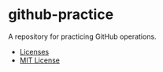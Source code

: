 # github-practice

A repository for practicing GitHub operations.

- [Licenses](https://choosealicense.com/licenses/)
- [MIT License](https://choosealicense.com/licenses/mit/)
